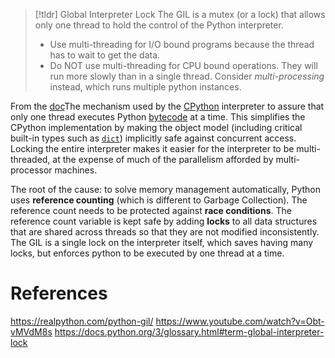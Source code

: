 > [!tldr] Global Interpreter Lock
> The GIL is a mutex (or a lock) that allows only one thread to hold the control of the Python interpreter.
> 
> - Use multi-threading for I/O bound programs because the thread has to wait to get the data.
> - Do NOT use multi-threading for CPU bound operations. They will run more slowly than in a single thread. Consider *multi-processing* instead, which runs multiple python instances.  

From the [doc](https://docs.python.org/3/glossary.html#term-global-interpreter-lock)The mechanism used by the [CPython](https://docs.python.org/3/glossary.html#term-CPython) interpreter to assure that only one thread executes Python [bytecode](https://docs.python.org/3/glossary.html#term-bytecode) at a time. This simplifies the CPython implementation by making the object model (including critical built-in types such as [`dict`](https://docs.python.org/3/library/stdtypes.html#dict "dict")) implicitly safe against concurrent access. Locking the entire interpreter makes it easier for the interpreter to be multi-threaded, at the expense of much of the parallelism afforded by multi-processor machines.

The root of the cause: to solve memory management automatically, Python uses **reference counting** (which is different to Garbage Collection). 
The reference count needs to be protected against **race conditions**. The reference count variable is kept safe by adding **locks** to all data structures that are shared across threads so that they are not modified inconsistently.
The GIL is a single lock on the interpreter itself, which saves having many locks, but enforces python to be executed by one thread at a time.



# References
https://realpython.com/python-gil/
https://www.youtube.com/watch?v=Obt-vMVdM8s
https://docs.python.org/3/glossary.html#term-global-interpreter-lock